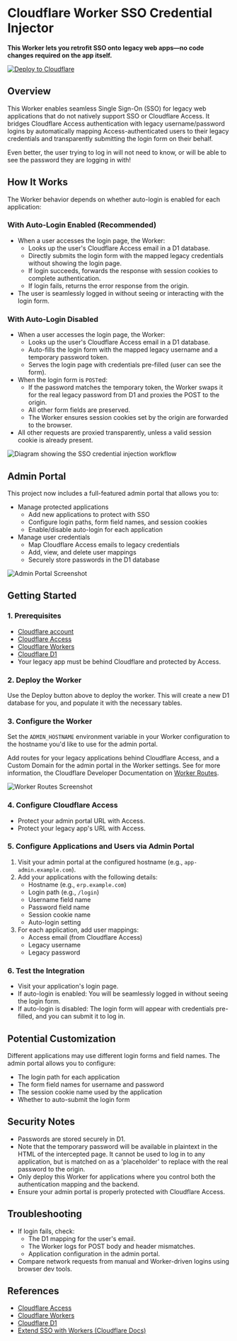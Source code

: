 # Cloudflare Worker SSO Credential Injector

**This Worker lets you retrofit SSO onto legacy web apps—no code changes required on the app itself.**

[![Deploy to Cloudflare](https://deploy.workers.cloudflare.com/button)](https://deploy.workers.cloudflare.com/?url=https%3A%2F%2Fgithub.com%2Fmichielappelman%2Fworkers-sso-auto-login)

## Overview

This Worker enables seamless Single Sign-On (SSO) for legacy web applications that do not natively support SSO or Cloudflare Access. It bridges Cloudflare Access authentication with legacy username/password logins by automatically mapping Access-authenticated users to their legacy credentials and transparently submitting the login form on their behalf.

Even better, the user trying to log in will not need to know, or will be able to see the password they are logging in with!

## How It Works

The Worker behavior depends on whether auto-login is enabled for each application:

### With Auto-Login Enabled (Recommended)
- When a user accesses the login page, the Worker:
  - Looks up the user's Cloudflare Access email in a D1 database.
  - Directly submits the login form with the mapped legacy credentials without showing the login page.
  - If login succeeds, forwards the response with session cookies to complete authentication.
  - If login fails, returns the error response from the origin.
- The user is seamlessly logged in without seeing or interacting with the login form.

### With Auto-Login Disabled
- When a user accesses the login page, the Worker:
  - Looks up the user's Cloudflare Access email in a D1 database.
  - Auto-fills the login form with the mapped legacy username and a temporary password token.
  - Serves the login page with credentials pre-filled (user can see the form).
- When the login form is `POST`ed:
  - If the password matches the temporary token, the Worker swaps it for the real legacy password from D1 and proxies the POST to the origin.
  - All other form fields are preserved.
  - The Worker ensures session cookies set by the origin are forwarded to the browser.
- All other requests are proxied transparently, unless a valid session cookie is already present.

![Diagram showing the SSO credential injection workflow](resources/diagram.jpg)

## Admin Portal

This project now includes a full-featured admin portal that allows you to:

- Manage protected applications
  - Add new applications to protect with SSO
  - Configure login paths, form field names, and session cookies
  - Enable/disable auto-login for each application
- Manage user credentials
  - Map Cloudflare Access emails to legacy credentials
  - Add, view, and delete user mappings
  - Securely store passwords in the D1 database

![Admin Portal Screenshot](resources/admin-portal.png)

## Getting Started

### 1. Prerequisites

- [Cloudflare account](https://dash.cloudflare.com/)
- [Cloudflare Access](https://developers.cloudflare.com/cloudflare-one/)
- [Cloudflare Workers](https://developers.cloudflare.com/workers/)
- [Cloudflare D1](https://developers.cloudflare.com/d1/)
- Your legacy app must be behind Cloudflare and protected by Access.

### 2. Deploy the Worker

Use the Deploy button above to deploy the worker. This will create a new D1 database for you, and populate it with the necessary tables.

### 3. Configure the Worker

Set the `ADMIN_HOSTNAME` environment variable in your Worker configuration to the hostname you'd like to use for the admin portal.

Add routes for your legacy applications behind Cloudflare Access, and a Custom Domain for the admin portal in the Worker settings. See for more information, the Cloudflare Developer Documentation on [Worker Routes](https://developers.cloudflare.com/workers/configuration/routing/routes/).

![Worker Routes Screenshot](resources/routes.png)

### 4. Configure Cloudflare Access

- Protect your admin portal URL with Access.
- Protect your legacy app's URL with Access.

### 5. Configure Applications and Users via Admin Portal

1. Visit your admin portal at the configured hostname (e.g., `app-admin.example.com`).
2. Add your applications with the following details:
   - Hostname (e.g., `erp.example.com`)
   - Login path (e.g., `/login`)
   - Username field name
   - Password field name
   - Session cookie name
   - Auto-login setting
3. For each application, add user mappings:
   - Access email (from Cloudflare Access)
   - Legacy username
   - Legacy password

### 6. Test the Integration

- Visit your application's login page.
- If auto-login is enabled: You will be seamlessly logged in without seeing the login form.
- If auto-login is disabled: The login form will appear with credentials pre-filled, and you can submit it to log in.

## Potential Customization

Different applications may use different login forms and field names. The admin portal allows you to configure:

- The login path for each application
- The form field names for username and password
- The session cookie name used by the application
- Whether to auto-submit the login form

## Security Notes

- Passwords are stored securely in D1.
- Note that the temporary password will be available in plaintext in the HTML of the intercepted page. It cannot be used to log in to any application, but is matched on as a 'placeholder' to replace with the real password to the origin.
- Only deploy this Worker for applications where you control both the authentication mapping and the backend.
- Ensure your admin portal is properly protected with Cloudflare Access.

## Troubleshooting

- If login fails, check:
  - The D1 mapping for the user's email.
  - The Worker logs for POST body and header mismatches.
  - Application configuration in the admin portal.
- Compare network requests from manual and Worker-driven logins using browser dev tools.

## References

- [Cloudflare Access](https://developers.cloudflare.com/cloudflare-one/)
- [Cloudflare Workers](https://developers.cloudflare.com/workers/)
- [Cloudflare D1](https://developers.cloudflare.com/d1/)
- [Extend SSO with Workers (Cloudflare Docs)](https://developers.cloudflare.com/cloudflare-one/tutorials/extend-sso-with-workers/)
